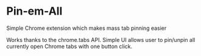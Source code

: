 # Pin-em-All
Simple Chrome extension which makes mass tab pinning easier

Works thanks to the chrome.tabs API. Simple UI allows user to pin/unpin all currently open Chrome tabs with one button click.




